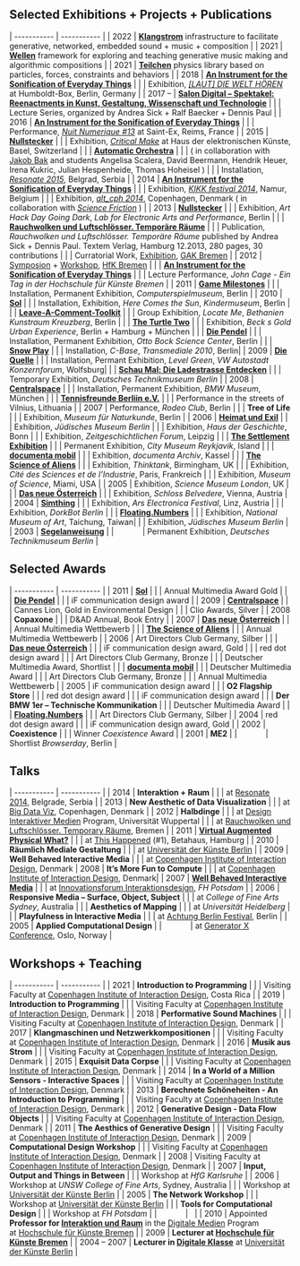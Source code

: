 ## Selected Exhibitions + Projects + Publications

| ----------- | ----------- |
| 2022        | **[Klangstrom](http://dennisppaul.de/klangstrom)** infrastructure to facilitate generative, networked, embedded sound + music + composition |
| 2021        | **[Wellen](http://dennisppaul.de/wellen)** framework for exploring and teaching generative music making and algorithmic compositions |
| 2021        | **[Teilchen](http://dennisppaul.de/teilchen)** physics library based on particles, forces, constraints and behaviors |
| 2018        | **[An Instrument for the Sonification of Everyday Things](http://dennisppaul.de/an-instrument-for-the-sonification-of-everyday-things)** |
|             | Exhibition, *[[LAUT] DIE WELT HÖREN](https://www.humboldtforum.com/de/ausstellungen/laut-die-welt-hoeren)* at Humboldt-Box, Berlin, Germany | 
| 2017 –      | **[Salon Digital – Spektakel: Reenactments in Kunst, Gestaltung, Wissenschaft und Technologie](https://salon-digital.com/)** |
|             | Lecture Series, organized by Andrea Sick + Ralf Baecker + Dennis Paul |
| 2016        | **[An Instrument for the Sonification of Everyday Things](http://dennisppaul.de/an-instrument-for-the-sonification-of-everyday-things)** |
|             | Performance, *[Nuit Numerique #13](http://www.saintex-reims.com/2016/03/an-instrument-for-the-sonification-of-everyday-things/)* at Saint-Ex, Reims, France |
| 2015        | **[Nullstecker](https://dennisppaul.de/nullstecker/)** |
|             | Exhibition, *[Critical Make](http://www.hek.ch/programm/events/event/critical-make-turning-functionality.html)* at Haus der elektronischen Künste, Basel, Switzerland |
|             | **[Automatic Orchestra](http://digitalmedia-bremen.de/en/project/automatic-orchestra/)** |
|             | ( in collaboration with [Jakob Bak](http://sciencefriction.dk/) and students Angelisa Scalera, David Beermann, Hendrik Heuer, Irena Kukric, Julian Hespenheide, Thomas Hoheisel ) |
|             | Installation, *[Resonate 2015](http://resonate.io/2015/projects/automatic-orchestra/)*, Belgrad, Serbia |
| 2014        | **[An Instrument for the Sonification of Everyday Things](http://dennisppaul.de/an-instrument-for-the-sonification-of-everyday-things)** |
|             | Exhibition, *[KIKK festival 2014](http://www.kikk.be/2014/dennis-p-paul.htm?lng=en)*, Namur, Belgium |
|             | Exhibition, *[alt_cph 2014](http://altcph.dk)*, Copenhagen, Denmark ( in collaboration with *[Science Friction](http://www.sciencefriction.dk)* ) |
| 2013        | **[Nullstecker](http://dennisppaul.de/nullstecker)** |
|             | Exhibition, *Art Hack Day Going Dark*, *Lab for Electronic Arts and Performance*, Berlin |
|             | **[Rauchwolken und Luftschlösser. Temporäre Räume](http://dennisppaul.de/rauchwolken-und-luftschlosser)** |
|             | Publication, *Rauchwolken und Luftschlösser. Temporäre Räume* published by Andrea Sick + Dennis Paul. Textem Verlag, Hamburg 12.2013, 280 pages, 30 contributions |
|             | Curratorial Work, [Exhibition](http://www.gak-bremen.de/aktuell/archiv/2013/rauchwolken_und_luftschlOesser1), [GAK Bremen](http://www.gak-bremen.de) |
| 2012        | [Symposion](https://web.archive.org/web/20160110000251/http://rauchwolkenundluftschloesser.de/symposium) + [Workshop](https://web.archive.org/web/20160110000251/http://rauchwolkenundluftschloesser.de/workshop), [HfK Bremen](http://www.hfk-bremen.de) |
|             | **[An Instrument for the Sonification of Everyday Things](http://dennisppaul.de/an-instrument-for-the-sonification-of-everyday-things)** |
|             | Lecture Performance, *John Cage - Ein Tag in der Hochschule für Künste Bremen* |
| 2011        | **[Game Milestones](https://web.archive.org/web/20150812070745/http://www.the-product.org/game-milestones)** |
|             | Installation, Permanent Exhibition, *Computerspielmuseum*, Berlin |
| 2010        | **[Sol](http://dennisppaul.de/sol)** |
|             | Installation, Exhibition, *Here Comes the Sun*, *Kindermuseum*, Berlin |
|             | **[Leave-A-Comment-Toolkit](http://dennisppaul.de/leave-a-comment-toolkit)** |
|             | Group Exhibition, *Locate Me*, *Bethanien Kunstraum Kreuzberg*, Berlin |
|             | **[The Turtle Two](https://web.archive.org/web/20150812070745/http://www.the-product.org/the-turtle-two)** |
|             | Exhibition, *Beck s Gold Urban Experience*, Berlin + Hamburg + München |
|             | **[Die Pendel](http://dennisppaul.de/die-pendel)** |
|             | Installation, Permanent Exhibition, *Otto Bock Science Center*, Berlin |
|             | **[Snow Play](http://dennisppaul.de/snow-play)** |
|             | Installation, *C-Base*, *Transmediale 2010*, Berlin|
| 2009        | **[Die Quelle](http://dennisppaul.de/die-quelle)** |
|             | Installation, Permant Exhibition, *Level Green*, *VW Autostadt Konzernforum*, Wolfsburg|
|             | **[Schau Mal: Die Ladestrasse Entdecken](https://web.archive.org/web/20150812070745/http://www.the-product.org/schau-mal-die-ladestrasse-entdecken)** |
|             | Temporary Exhibition, *Deutsches Technikmuseum Berlin* |
| 2008        | **[Centralspace](http://www.artcom.de/projekte/projekt/detail/spheres)** |
|             | Installation, Permanent Exhibition, *BMW Museum*, München |
|             | **[Tennisfreunde Berliin e.V.](https://web.archive.org/web/20150812070745/http://www.the-product.org/tennisfreunde-berliin)** |
|             | Performance in the streets of Vilnius, Lithuania |
| 2007        | Performance, *Rodeo Club*, Berlin |
|             | **Tree of Life** |
|             | Exhibition, *Museum für Naturkunde*, Berlin |
| 2006        | **[Heimat und Exil](http://www.artcom.de/projekte/projekt/detail/heimat-und-exil)** |
|             | Exhibition, *Jüdisches Museum Berlin* |
|             | Exhibition, *Haus der Geschichte*, Bonn |
|             | Exhibition, *Zeitgeschichtlichen Forum*, Leipzig |
|             | **[The Settlement Exhibition](http://www.artcom.de/projekte/projekt/detail/reykjavik-871-2)** |
|             | Permanent Exhibition, *City Museum Reykjavik*, Island |
|             | **[documenta mobil](http://www.artcom.de/projekte/projekt/detail/documenta-mobil)** |
|             | Exhibition, *documenta Archiv*, Kassel |
|             | **[The Science of Aliens](http://dennisppaul.de/the-science-of-aliens)** |
|             | Exhibition, *Thinktank*, Birmingham, UK |
|             | Exhibition, *Cité des Sciences et de l’Industrie*, Paris, Frankreich |
|             | Exhibition, *Museum of Science*, Miami, USA |
| 2005        | Exhibition, *Science Museum London*, UK |
|             | **[Das neue Österreich](http://www.artcom.de/projekte/projekt/detail/das-neue-oesterreich)** |
|             | Exhibition, *Schloss Belvedere*, Vienna, Austria | 
| 2004        | **[Simthing](http://dennisppaul.de/simthing)** |
|             | Exhibition, *Ars Electronica Festival*, Linz, Austria |
|             | Exhibition, *DorkBot Berlin* |
|             | **[Floating.Numbers](http://dennisppaul.de/floating-numbers)** |
|             | Exhibition, *National Museum of Art*, Taichung, Taiwan|
|             | Exhibition, *Jüdisches Museum Berlin* |
| 2003        | **[Segelanweisung](http://www.artcom.de/projekte/projekt/detail/die-segelanweisung)** |
|             | Permanent Exhibition, *Deutsches Technikmuseum Berlin* |

## Selected Awards

| ----------- | ----------- |
| 2011        | **[Sol](http://dennisppaul.de/sol)** |
|             | Annual Multimedia Award Gold |
|             | **[Die Pendel](http://dennisppaul.de/die-pendel)** |
|             | iF communication design award |
| 2009        | **[Centralspace](http://www.artcom.de/projekte/projekt/detail/spheres)** |
|             | Cannes Lion, Gold in Environmental Design |
|             | Clio Awards, Silver |
| 2008        | **Copaxone** |
|             | D&AD Annual, Book Entry |
| 2007        | **[Das neue Österreich](http://www.artcom.de/projekte/projekt/detail/das-neue-oesterreich)** |
|             | Annual Multimedia Wettbewerb |
|             | **[The Science of Aliens](http://dennisppaul.de/the-science-of-aliens)** |
|             | Annual Multimedia Wettbewerb |
| 2006        | Art Directors Club Germany, Silber |
|             | **[Das neue Österreich](http://www.artcom.de/projekte/projekt/detail/das-neue-oesterreich)** |
|             | iF communication design award, Gold |
|             | red dot design award |
|             | Art Directors Club Germany, Bronze |
|             | Deutscher Multimedia Award, Shortlist |
|             | **[documenta mobil](http://www.artcom.de/projekte/projekt/detail/documenta-mobil)** |
|             | Deutscher Multimedia Award |
|             | Art Directors Club Germany, Bronze |
|             | Annual Multimedia Wettbewerb |
| 2005        | iF communication design award |
|             | **O2 Flagship Store** |
|             | red dot design award |
|             | iF communication design award |
|             | **Der BMW 1er – Technische Kommunikation** |
|             | Deutscher Multimedia Award |
|             | **[Floating.Numbers](http://dennisppaul.de/floating-numbers)** |
|             | Art Directors Club Germany, Silber |
| 2004        | red dot design award |
|             | iF communication design award, Gold |
| 2002        | **Coexistence** |
|             | Winner *Coexistence* Award |
| 2001        | **ME2** |
|             | Shortlist *Browserday*, Berlin |

## Talks

| ----------- | ----------- |
| 2014        | **Interaktion + Raum** |
|             | at [Resonate 2014](http://resonate.io/2014/), Belgrade, Serbia |
| 2013        | **New Aesthetic of Data Visualization** |
|             | at [Big Data Viz](http://bigdataviz.dk/), Copenhagen, Denmark |
| 2012        | **Halbdinge** |
|             | at [Design Interaktiver Medien](http://www.md.uni-wuppertal.de/profil/ba_interaktiv) Program, Universität Wuppertal |
|             | at [Rauchwolken und Luftschlösser. Temporary Räume](https://web.archive.org/web/20160110000251/http://rauchwolkenundluftschloesser.de/symposium), Bremen |
| 2011        | **[Virtual Augmented Physical What?](https://vimeo.com/25276513)** |
|             | at [This Happened](http://www.thishappened.org/city/hamburg) (#1), Betahaus, Hamburg |
| 2010        | **Räumlich Mediale Gestaltung** |
|             | at [Universität der Künste Berlin](http://www.udk-berlin.de) |
| 2009        | **Well Behaved Interactive Media** |
|             | at [Copenhagen Institute of Interaction Design](http://ciid.dk/), Denmark
| 2008        | **It’s More Fun to Compute** |
|             | at [Copenhagen Institute of Interaction Design](http://ciid.dk/), Denmark|
| 2007        | **[Well Behaved Interactive Media](http://interface.fh-potsdam.de/innoforum/english/09_video.php?vidName=810010)** |
|             | at [Innovationsforum Interaktionsdesign](http://interface.fh-potsdam.de/innoforum), *FH Potsdam* |
| 2006        | **Responsive Media – Surface, Object, Subject** |
|             | at *College of Fine Arts Sydney*, Australia |
|             | **Aesthetics of Mapping** |
|             | at *Universität Heidelberg* |
|             | **Playfulness in Interactive Media** |
|             | at [Achtung Berlin Festival](http://achtungberlin.de), Berlin |
| 2005        | **Applied Computational Design** |
|             | at [Generator X Conference](http://www.generatorx.no/generatorx-conference), Oslo, Norway |

## Workshops + Teaching

| ----------- | ----------- |
| 2021        | **Introduction to Programming** |
|             | Visiting Faculty at [Copenhagen Institute of Interaction Design](http://ciid.dk/), Costa Rica |
| 2019        | **Introduction to Programming** |
|             | Visiting Faculty at [Copenhagen Institute of Interaction Design](http://ciid.dk/), Denmark |
| 2018        | **Performative Sound Machines** |
|             | Visiting Faculty at [Copenhagen Institute of Interaction Design](http://ciid.dk/), Denmark |
| 2017        | **Klangmaschinen und Netzwerkkompositionen** |
|             | Visiting Faculty at [Copenhagen Institute of Interaction Design](http://ciid.dk/), Denmark |
| 2016        | **Musik aus Strom** |
|             | Visiting Faculty at [Copenhagen Institute of Interaction Design](http://ciid.dk/), Denmark |
| 2015        | **Exquisit Data Corpse** |
|             | Visiting Faculty at [Copenhagen Institute of Interaction Design](http://ciid.dk/), Denmark |
| 2014        | **In a World of a Million Sensors - Interactive Spaces** |
|             | Visiting Faculty at [Copenhagen Institute of Interaction Design](http://ciid.dk/), Denmark |
| 2013        | **Berechnete Schöneheiten - An Introduction to Programming** |
|             | Visiting Faculty at [Copenhagen Institute of Interaction Design](http://ciid.dk/), Denmark |
| 2012        | **Generative Design - Data Flow Objects** |
|             | Visiting Faculty at [Copenhagen Institute of Interaction Design](http://ciid.dk/), Denmark |
| 2011        | **The Aesthics of Generative Design** |
|             | Visiting Faculty at [Copenhagen Institute of Interaction Design](http://ciid.dk/), Denmark |
| 2009        | **Computational Design Workshop** |
|             | Visiting Faculty at [Copenhagen Institute of Interaction Design](http://ciid.dk/), Denmark |
| 2008        | Visiting Faculty at [Copenhagen Institute of Interaction Design](http://ciid.dk/), Denmark |
| 2007        | **Input, Output and Things in Between** |
|             | Workshop at *HfG Karlsruhe* |
| 2006        | Workshop at *UNSW College of Fine Arts*, Sydney, Australia |
|             | Workshop at [Universität der Künste Berlin](http://www.udk-berlin.de) |
| 2005        | **The Network Workshop** |
|             | Workshop at [Universität der Künste Berlin](http://www.udk-berlin.de) |
|             | **Tools for Computational Design** |
|             | Workshop at *FH Potsdam* |
|             | &nbsp; |
| 2010        | Appointed **Professor for [Interaktion und Raum](http://www.hfk-bremen.de/profiles/n/dennis-paul)** in the [Digitale Medien](http://www.digitalemedien-bremen.de) Program <br/> at [Hochschule für Künste Bremen](http://www.hfk-bremen.de) |
| 2009        | **Lecturer at [Hochschule für Künste Bremen](http://www.hfk-bremen.de)** |
| 2004 – 2007 | **Lecturer in [Digitale Klasse](http://digital.udk-berlin.de)** at [Universität der Künste Berlin](http://www.udk-berlin.de) |